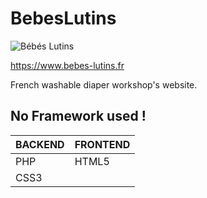 # BebesLutins
![Bébés Lutins](https://www.bebes-lutins.fr/view/assets/images/logo.png)

https://www.bebes-lutins.fr

French washable diaper workshop's website.

## No Framework used !
BACKEND | FRONTEND
------------ | -------------
PHP | HTML5
 | CSS3
